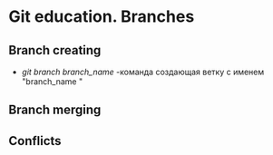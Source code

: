 # Git education. Branches

## Branch creating

* *git branch branch_name* -команда создающая ветку с именем "branch_name " 

## Branch merging

## Conflicts